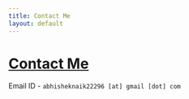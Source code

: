 ```yaml
---
title: Contact Me
layout: default
---
```


# [Contact Me](#contact-me)
Email ID - `abhisheknaik22296 [at] gmail [dot] com`

